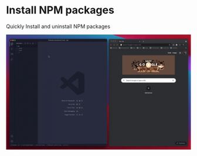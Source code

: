 # Install NPM packages

Quickly Install and uninstall NPM packages

![image info](https://github.com/jeremytenjo/install-npm-package/blob/master/assets/videos/demo.gif?raw=true)
